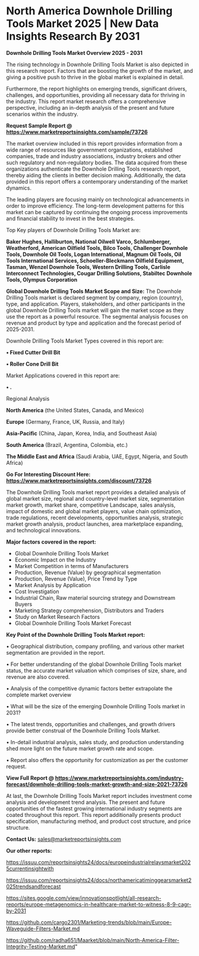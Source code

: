 # North America Downhole Drilling Tools Market 2025 | New Data Insights Research By 2031

<Strong> Downhole Drilling Tools Market Overview 2025 - 2031</strong>

The rising technology in Downhole Drilling Tools Market is also depicted in this research report. Factors that are boosting the growth of the market, and giving a positive push to thrive in the global market is explained in detail.

Furthermore, the report highlights on emerging trends, significant drivers, challenges, and opportunities, providing all necessary data for thriving in the industry. This report market research offers a comprehensive perspective, including an in-depth analysis of the present and future scenarios within the industry.

<strong>Request Sample Report @ <a href=https://www.marketreportsinsights.com/sample/73726>https://www.marketreportsinsights.com/sample/73726</a></strong>

The market overview included in this report provides information from a wide range of resources like government organizations, established companies, trade and industry associations, industry brokers and other such regulatory and non-regulatory bodies. The data acquired from these organizations authenticate the Downhole Drilling Tools research report, thereby aiding the clients in better decision making. Additionally, the data provided in this report offers a contemporary understanding of the market dynamics.

The leading players are focusing mainly on technological advancements in order to improve efficiency. The long-term development patterns for this market can be captured by continuing the ongoing process improvements and financial stability to invest in the best strategies.

Top Key players of Downhole Drilling Tools Market are:

<strong>Baker Hughes, Halliburton, National Oilwell Varco, Schlumberger, Weatherford, American Oilfield Tools, Bilco Tools, Challenger Downhole Tools, Downhole Oil Tools, Logan International, Magnum Oil Tools, Oil Tools International Services, Schoeller-Bleckmann Oilfield Equipment, Tasman, Wenzel Downhole Tools, Western Drilling Tools, Carlisle Interconnect Technologies, Cougar Drilling Solutions, Stabiltec Downhole Tools, Olympus Corporation</strong>

<strong><b>Global Downhole Drilling Tools Market Scope and Size:</b></strong>
The Downhole Drilling Tools market is declared segment by company, region (country), type, and application. Players, stakeholders, and other participants in the global Downhole Drilling Tools market will gain the market scope as they use the report as a powerful resource. The segmental analysis focuses on revenue and product by type and application and the forecast period of 2025-2031.

Downhole Drilling Tools Market Types covered in this report are:

<strong>• Fixed Cutter Drill Bit

• Roller Cone Drill Bit</strong>

Market Applications covered in this report are:

<strong>• .</strong> 

Regional Analysis

<strong>North America</strong> (the United States, Canada, and Mexico)

<strong>Europe</strong> (Germany, France, UK, Russia, and Italy)

<strong>Asia-Pacific</strong> (China, Japan, Korea, India, and Southeast Asia)

<strong>South America</strong> (Brazil, Argentina, Colombia, etc.)

<strong>The Middle East and Africa</strong> (Saudi Arabia, UAE, Egypt, Nigeria, and South Africa)

<strong>Go For Interesting Discount Here: <a href=https://www.marketreportsinsights.com/discount/73726>https://www.marketreportsinsights.com/discount/73726</a></strong>

The Downhole Drilling Tools market report provides a detailed analysis of global market size, regional and country-level market size, segmentation market growth, market share, competitive Landscape, sales analysis, impact of domestic and global market players, value chain optimization, trade regulations, recent developments, opportunities analysis, strategic market growth analysis, product launches, area marketplace expanding, and technological innovations.

<strong><b>Major factors covered in the report:</b></strong>
<ul>
  <li>Global Downhole Drilling Tools Market </li>
  <li>Economic Impact on the Industry</li>
  <li>Market Competition in terms of Manufacturers</li>
  <li>Production, Revenue (Value) by geographical segmentation</li>
  <li>Production, Revenue (Value), Price Trend by Type</li>
  <li>Market Analysis by Application</li>
  <li>Cost Investigation</li>
  <li>Industrial Chain, Raw material sourcing strategy and Downstream Buyers</li>
  <li>Marketing Strategy comprehension, Distributors and Traders</li>
  <li>Study on Market Research Factors</li>
  <li>Global Downhole Drilling Tools Market Forecast</li>
</ul>

<strong><b>Key Point of the Downhole Drilling Tools Market report:</b></strong>

• Geographical distribution, company profiling, and various other market segmentation are provided in the report.

• For better understanding of the global Downhole Drilling Tools market status, the accurate market valuation which comprises of size, share, and revenue are also covered.

• Analysis of the competitive dynamic factors better extrapolate the complete market overview

• What will be the size of the emerging Downhole Drilling Tools market in 2031?

• The latest trends, opportunities and challenges, and growth drivers provide better construal of the Downhole Drilling Tools Market.

• In-detail industrial analysis, sales study, and production understanding shed more light on the future market growth rate and scope.

• Report also offers the opportunity for customization as per the customer request.

<strong><b>View Full Report @ <a href=https://www.marketreportsinsights.com/industry-forecast/downhole-drilling-tools-market-growth-and-size-2021-73726>https://www.marketreportsinsights.com/industry-forecast/downhole-drilling-tools-market-growth-and-size-2021-73726</a></b></strong>


At last, the Downhole Drilling Tools Market report includes investment come analysis and development trend analysis. The present and future opportunities of the fastest growing international industry segments are coated throughout this report. This report additionally presents product specification, manufacturing method, and product cost structure, and price structure.

<strong>Contact Us:</strong>
sales@marketreportsinsights.com

<strong>Our other reports:</strong>

<a href=https://issuu.com/reportsinsights24/docs/europeindustrialrelaysmarket2025currentinsightwith>https://issuu.com/reportsinsights24/docs/europeindustrialrelaysmarket2025currentinsightwith</a>

<a href=https://issuu.com/reportsinsights24/docs/northamericatiminggearsmarket2025trendsandforecast>https://issuu.com/reportsinsights24/docs/northamericatiminggearsmarket2025trendsandforecast</a>

<a href=https://sites.google.com/view/innovationspotlight/all-research-reports/europe-metagenomics-in-healthcare-market-to-witness-8-9-cagr-by-2031>https://sites.google.com/view/innovationspotlight/all-research-reports/europe-metagenomics-in-healthcare-market-to-witness-8-9-cagr-by-2031</a>

<a href=https://github.com/cargo2301/Marketing-trends/blob/main/Europe-Waveguide-Filters-Market.md>https://github.com/cargo2301/Marketing-trends/blob/main/Europe-Waveguide-Filters-Market.md</a>

<a href=https://github.com/radha651/Maarket/blob/main/North-America-Filter-Integrity-Testing-Market.md>https://github.com/radha651/Maarket/blob/main/North-America-Filter-Integrity-Testing-Market.md</a>"
